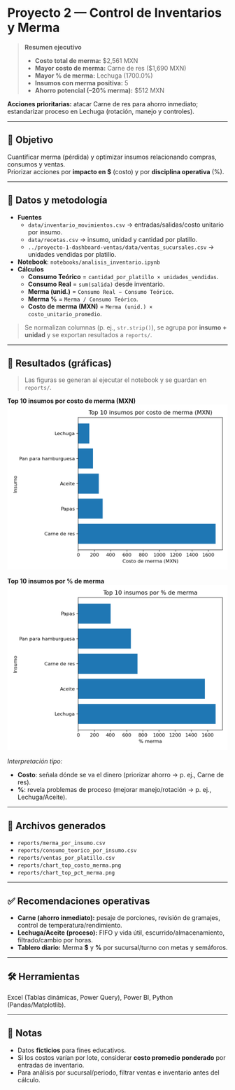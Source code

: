 # Proyecto 2 — Control de Inventarios y Merma

> **Resumen ejecutivo**
> - **Costo total de merma:** $2,561 MXN
> - **Mayor costo de merma:** Carne de res ($1,690 MXN)
> - **Mayor % de merma:** Lechuga (1700.0%)
> - **Insumos con merma positiva:** 5
> - **Ahorro potencial (–20% merma):** $512 MXN

**Acciones prioritarias:** atacar Carne de res para ahorro inmediato; estandarizar proceso en Lechuga (rotación, manejo y controles).


---

## 🎯 Objetivo
Cuantificar merma (pérdida) y optimizar insumos relacionando compras, consumos y ventas.  
Priorizar acciones por **impacto en $** (costo) y por **disciplina operativa** (%).

---

## 🧪 Datos y metodología
- **Fuentes**
  - `data/inventario_movimientos.csv` → entradas/salidas/costo unitario por insumo.
  - `data/recetas.csv` → insumo, unidad y cantidad por platillo.
  - `../proyecto-1-dashboard-ventas/data/ventas_sucursales.csv` → unidades vendidas por platillo.
- **Notebook**: `notebooks/analisis_inventario.ipynb`
- **Cálculos**
  - **Consumo Teórico** = `cantidad_por_platillo × unidades_vendidas`.
  - **Consumo Real** = `sum(salida)` desde inventario.
  - **Merma (unid.)** = `Consumo Real − Consumo Teórico`.
  - **Merma %** = `Merma / Consumo Teórico`.
  - **Costo de merma (MXN)** = `Merma (unid.) × costo_unitario_promedio`.

> Se normalizan columnas (p. ej., `str.strip()`), se agrupa por **insumo + unidad** y se exportan resultados a `reports/`.

---

## 🧾 Resultados (gráficas)
> Las figuras se generan al ejecutar el notebook y se guardan en `reports/`.

**Top 10 insumos por costo de merma (MXN)**
![Top costo de merma](reports/chart_top_costo_merma.png)

**Top 10 insumos por % de merma**
![Top % de merma](reports/chart_top_pct_merma.png)

*Interpretación tipo:*  
- **Costo**: señala dónde se va el dinero (priorizar ahorro → p. ej., Carne de res).  
- **%**: revela problemas de proceso (mejorar manejo/rotación → p. ej., Lechuga/Aceite).

---

## 📂 Archivos generados
- `reports/merma_por_insumo.csv`  
- `reports/consumo_teorico_por_insumo.csv`  
- `reports/ventas_por_platillo.csv`  
- `reports/chart_top_costo_merma.png`  
- `reports/chart_top_pct_merma.png`

---

## ✅ Recomendaciones operativas
- **Carne (ahorro inmediato):** pesaje de porciones, revisión de gramajes, control de temperatura/rendimiento.  
- **Lechuga/Aceite (proceso):** FIFO y vida útil, escurrido/almacenamiento, filtrado/cambio por horas.  
- **Tablero diario:** Merma **$** y **%** por sucursal/turno con metas y semáforos.

---

## 🛠 Herramientas
Excel (Tablas dinámicas, Power Query), Power BI, Python (Pandas/Matplotlib).

---

## 📝 Notas
- Datos **ficticios** para fines educativos.  
- Si los costos varían por lote, considerar **costo promedio ponderado** por entradas de inventario.  
- Para análisis por sucursal/periodo, filtrar ventas e inventario antes del cálculo.
